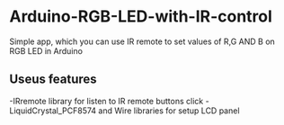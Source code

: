 # Arduino-RGB-LED-with-IR-control
Simple app, which you can use IR remote to set values of R,G AND B on RGB LED in Arduino

## Useus features

-IRremote library for listen to IR remote buttons click
-LiquidCrystal_PCF8574 and Wire libraries for setup LCD panel
